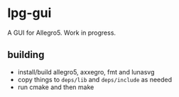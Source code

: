 # lpg-gui

A GUI for Allegro5. Work in progress.

## building
 - install/build allegro5, axxegro, fmt and lunasvg
 - copy things to `deps/lib` and `deps/include` as needed
 - run cmake and then make